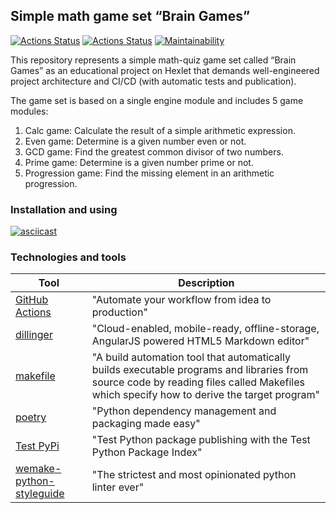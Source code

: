 ## Simple math game set “Brain Games”

[![Actions Status](https://github.com/drowsycoder/python-project-lvl1/actions/workflows/pyci.yml/badge.svg)](https://github.com/drowsycoder/python-project-lvl1/actions)
[![Actions Status](https://github.com/drowsycoder/python-project-lvl1/workflows/hexlet-check/badge.svg)](https://github.com/drowsycoder/python-project-lvl1/actions)
[![Maintainability](https://api.codeclimate.com/v1/badges/5c807ad06a69ea14ae57/maintainability)](https://codeclimate.com/github/drowsycoder/python-project-lvl1/maintainability)

This repository represents a simple math-quiz game set called “Brain Games” as
an educational project on Hexlet that demands well-engineered project
architecture and CI/CD (with automatic tests and publication).

The game set is based on a single engine module and includes 5 game modules:

1. Calc game: Calculate the result of a simple arithmetic expression.
2. Even game: Determine is a given number even or not.
3. GCD game: Find the greatest common divisor of two numbers.
4. Prime game: Determine is a given number prime or not.
5. Progression game: Find the missing element in an arithmetic progression.

### Installation and using

[![asciicast](https://asciinema.org/a/rZ0MTSgwIkQcuK1jEfgtRDHWq.svg)](https://asciinema.org/a/rZ0MTSgwIkQcuK1jEfgtRDHWq)

### Technologies and tools

| Tool | Description |
 ------ | ------ |
| [GitHub Actions](https://github.com/features/actions) | "Automate your workflow from idea to production" |
| [dillinger](https://dillinger.io/) | "Cloud-enabled, mobile-ready, offline-storage, AngularJS powered HTML5 Markdown editor" |
| [makefile](https://en.wikipedia.org/wiki/Make_(software)) | "A build automation tool that automatically builds executable programs and libraries from source code by reading files called Makefiles which specify how to derive the target program" |
| [poetry](https://poetry.eustace.io/) | "Python dependency management and packaging made easy" |
| [Test PyPi](https://test.pypi.org/) | "Test Python package publishing with the Test Python Package Index" |
| [wemake-python-styleguide](https://github.com/wemake-services/wemake-python-styleguide) | "The strictest and most opinionated python linter ever" |
